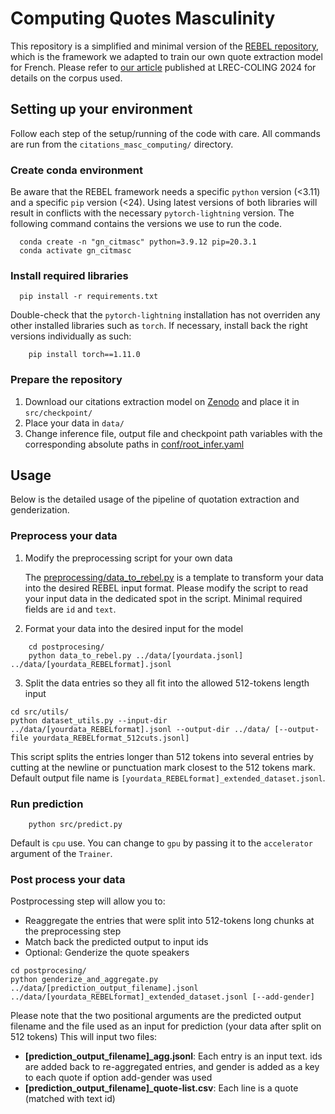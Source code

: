 # Computing Quotes Masculinity
This repository is a simplified and minimal version of the [REBEL repository](https://github.com/Babelscape/rebel/tree/main), which is the framework we adapted to train our own quote extraction model for French. Please refer to [our article](https://aclanthology.org/2024.lrec-main.654/) published at LREC-COLING 2024 for details on the corpus used.

## Setting up your environment

Follow each step of the setup/running of the code with care.
All commands are run from the `citations_masc_computing/` directory.

### Create conda environment

Be aware that the REBEL framework needs a specific `python` version (<3.11) and a specific `pip` version (<24). Using latest versions of both libraries will result in conflicts with the necessary `pytorch-lightning` version. The following command contains the versions we use to run the code.

```shell
  conda create -n "gn_citmasc" python=3.9.12 pip=20.3.1
  conda activate gn_citmasc
```

### Install required libraries

```shell
  pip install -r requirements.txt
```
Double-check that the `pytorch-lightning` installation has not overriden any other installed libraries such as `torch`. If necessary, install back the right versions individually as such:
```shell
    pip install torch==1.11.0
```

### Prepare the repository

1. Download our citations extraction model on [Zenodo](https://doi.org/10.5281/zenodo.15189896) and place it in `src/checkpoint/`
2. Place your data in `data/`
3. Change inference file, output file and checkpoint path variables with the corresponding absolute paths in [conf/root_infer.yaml](conf/root_infer.yaml)

## Usage

Below is the detailed usage of the pipeline of quotation extraction and genderization.

### Preprocess your data

1. Modify the preprocessing script for your own data

    The [preprocessing/data_to_rebel.py](preprocessing/data_to_rebel.py) is a template to transform your data into the desired REBEL input format. Please modify the script to read your input data in the dedicated spot in the script. Minimal required fields are `id` and `text`.
2. Format your data into the desired input for the model
```shell
    cd postprocesing/
    python data_to_rebel.py ../data/[yourdata.jsonl] ../data/[yourdata_REBELformat].jsonl
```
3. Split the data entries so they all fit into the allowed 512-tokens length input
```shell
cd src/utils/
python dataset_utils.py --input-dir ../data/[yourdata_REBELformat].jsonl --output-dir ../data/ [--output-file yourdata_REBELformat_512cuts.jsonl]
```
This script splits the entries longer than 512 tokens into several entries by cutting at the newline or punctuation mark closest to the 512 tokens mark. Default output file name is `[yourdata_REBELformat]_extended_dataset.jsonl`.

### Run prediction

```shell
    python src/predict.py
```

Default is `cpu` use. You can change to `gpu` by passing it to the `accelerator` argument of the `Trainer`.

### Post process your data

Postprocessing step will allow you to:
- Reaggregate the entries that were split into 512-tokens long chunks at the preprocessing step
- Match back the predicted output to input ids
- Optional: Genderize the quote speakers

```shell
cd postprocesing/
python genderize_and_aggregate.py ../data/[prediction_output_filename].jsonl ../data/[yourdata_REBELformat]_extended_dataset.jsonl [--add-gender]
```
Please note that the two positional arguments are the predicted output filename and the file used as an input for prediction (your data after split on 512 tokens)
This will input two files:
- **[prediction_output_filename]_agg.jsonl**: Each entry is an input text. ids are added back to re-aggregated entries, and gender is added as a key to each quote if option add-gender was used
- **[prediction_output_filename]_quote-list.csv**: Each line is a quote (matched with text id)


